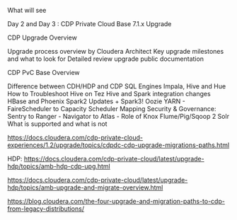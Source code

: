 What will see

Day 2 and Day 3 : CDP Private Cloud Base 7.1.x Upgrade

CDP Upgrade Overview

Upgrade process overview by Cloudera Architect
Key upgrade milestones and what to look for 
Detailed review upgrade public documentation

CDP PvC Base Overview

Difference between CDH/HDP and CDP
SQL Engines Impala, Hive and Hue
How to Troubleshoot Hive on Tez 
Hive and Spark integration changes
HBase and Phoenix
Spark2 Updates + Spark3!
Oozie
YARN - FaireScheduler to Capacity Scheduler Mapping
Security & Governance: Sentry to Ranger - Navigator to Atlas - Role of Knox 
Flume/Pig/Sqoop 2
Solr
What is supported and what is not



https://docs.cloudera.com/cdp-private-cloud-experiences/1.2/upgrade/topics/cdpdc-cdp-upgrade-migrations-paths.html

HDP:
https://docs.cloudera.com/cdp-private-cloud/latest/upgrade-hdp/topics/amb-hdp-cdp-upg.html

https://docs.cloudera.com/cdp-private-cloud/latest/upgrade-hdp/topics/amb-upgrade-and-migrate-overview.html


https://blog.cloudera.com/the-four-upgrade-and-migration-paths-to-cdp-from-legacy-distributions/